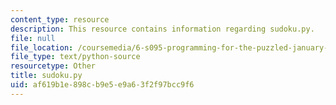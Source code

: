 ```yaml
---
content_type: resource
description: This resource contains information regarding sudoku.py.
file: null
file_location: /coursemedia/6-s095-programming-for-the-puzzled-january-iap-2018/af619b1e898cb9e5e9a63f2f97bcc9f6_sudoku.py
file_type: text/python-source
resourcetype: Other
title: sudoku.py
uid: af619b1e-898c-b9e5-e9a6-3f2f97bcc9f6
---
```

